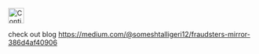 <a href="https://studio.firebase.google.com/import?url=https%3A%2F%2Fgithub.com%2FSomeshTalligeriDEV%2FFraudster-s-Mirror%2Ftree%2Fmaster">
  <picture>
    <source
      media="(prefers-color-scheme: dark)"
      srcset="https://cdn.firebasestudio.dev/btn/continue_dark_32.svg">
    <source
      media="(prefers-color-scheme: light)"
      srcset="https://cdn.firebasestudio.dev/btn/continue_light_32.svg">
    <img
      height="32"
      alt="Continue in Firebase Studio"
      src="https://cdn.firebasestudio.dev/btn/continue_blue_32.svg">
  </picture>
</a>




check out blog 
https://medium.com/@someshtalligeri12/fraudsters-mirror-386d4af40906
